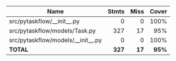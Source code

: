 | Name                                  |    Stmts |     Miss |   Cover |
|-------------------------------------- | -------: | -------: | ------: |
| src/pytaskflow/\_\_init\_\_.py        |        0 |        0 |    100% |
| src/pytaskflow/models/Task.py         |      327 |       17 |     95% |
| src/pytaskflow/models/\_\_init\_\_.py |        0 |        0 |    100% |
|                             **TOTAL** |  **327** |   **17** | **95%** |
